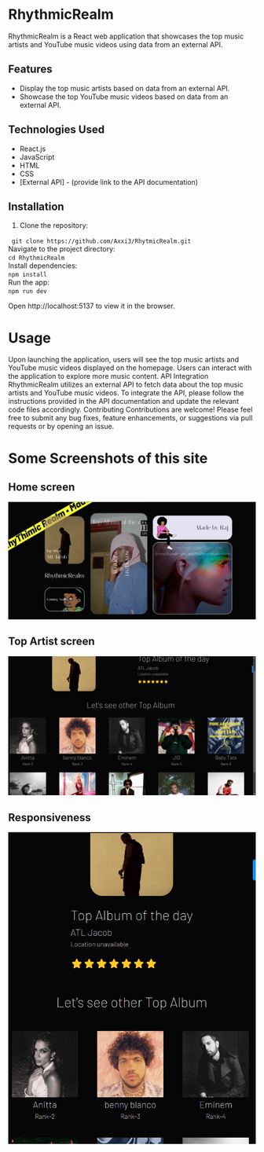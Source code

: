 
# RhythmicRealm

RhythmicRealm is a React web application that showcases the top music artists and YouTube music videos using data from an external API.

## Features

- Display the top music artists based on data from an external API.
- Showcase the top YouTube music videos based on data from an external API.

## Technologies Used

- React.js
- JavaScript
- HTML
- CSS
- [External API] - (provide link to the API documentation)

## Installation

1. Clone the repository:

`
git clone https://github.com/Axxi3/RhytmicRealm.git` <br>
Navigate to the project directory:
<br>
`cd RhythmicRealm` 
<br>
Install dependencies:
<br>
`npm install` 
<br>
Run the app:
<br>
`npm run dev`

Open http://localhost:5137 to view it in the browser.
<h1>Usage</h1>
Upon launching the application, users will see the top music artists and YouTube music videos displayed on the homepage.
Users can interact with the application to explore more music content.
API Integration
RhythmicRealm utilizes an external API to fetch data about the top music artists and YouTube music videos.
To integrate the API, please follow the instructions provided in the API documentation and update the relevant code files accordingly.
Contributing
Contributions are welcome! Please feel free to submit any bug fixes, feature enhancements, or suggestions via pull requests or by opening an issue.

<h1>Some Screenshots of this site</h1>
<h2>Home screen</h2>

![Home Screen](1.png)

<h2>Top Artist screen</h2>

![Image Description](2.png) 

<h2>Responsiveness</h2>

![Image Description](3.png)



